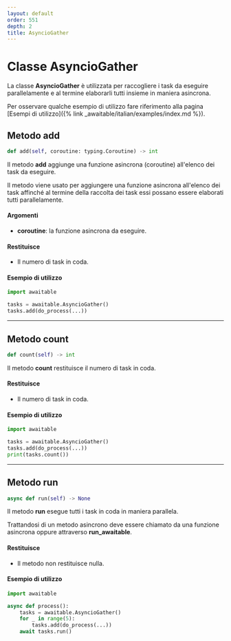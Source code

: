 ```yaml
---
layout: default
order: 551
depth: 2
title: AsyncioGather
---
```


# Classe AsyncioGather

La classe **AsyncioGather** è utilizzata per raccogliere i task da eseguire
parallelamente e al termine elaborarli tutti insieme in maniera asincrona.

Per osservare qualche esempio di utilizzo fare riferimento alla pagina
[Esempi di utilizzo]({% link _awaitable/italian/examples/index.md %}).

## Metodo add

```python
def add(self, coroutine: typing.Coroutine) -> int
```

Il metodo **add** aggiunge una funzione asincrona (coroutine) all'elenco
dei task da eseguire.

Il metodo viene usato per aggiungere una funzione asincrona all'elenco dei task
affinché al termine della raccolta dei task essi possano essere elaborati tutti
parallelamente.

#### Argomenti

- **coroutine**: la funzione asincrona da eseguire.

#### Restituisce

- Il numero di task in coda.

#### Esempio di utilizzo

```python
import awaitable

tasks = awaitable.AsyncioGather()
tasks.add(do_process(...))
```

---

## Metodo count

```python
def count(self) -> int
```

Il metodo **count** restituisce il numero di task in coda.

#### Restituisce

- Il numero di task in coda.

#### Esempio di utilizzo

```python
import awaitable

tasks = awaitable.AsyncioGather()
tasks.add(do_process(...))
print(tasks.count())
```

---

## Metodo run

```python
async def run(self) -> None
```

Il metodo **run** esegue tutti i task in coda in maniera parallela.

Trattandosi di un metodo asincrono deve essere chiamato da una funzione
asincrona oppure attraverso **run_awaitable**.

#### Restituisce

- Il metodo non restituisce nulla.

#### Esempio di utilizzo

```python
import awaitable

async def process():
    tasks = awaitable.AsyncioGather()
    for _ in range(5):
        tasks.add(do_process(...))
    await tasks.run()
```
